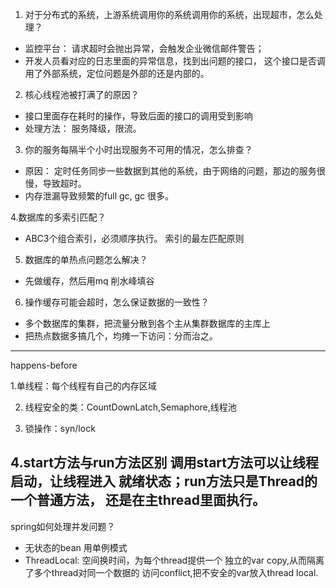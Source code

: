 1. 对于分布式的系统，上游系统调用你的系统调用你的系统，出现超市，怎么处理？

- 监控平台： 请求超时会抛出异常，会触发企业微信邮件警告；
- 开发人员看对应的日志里面的异常信息，找到出问题的接口，
这个接口是否调用了外部系统，定位问题是外部的还是内部的。

2. 核心线程池被打满了的原因？
- 接口里面存在耗时的操作，导致后面的接口的调用受到影响
- 处理方法： 服务降级，限流。

3. 你的服务每隔半个小时出现服务不可用的情况，怎么排查？
- 原因： 定时任务同步一些数据到其他的系统，由于网络的问题，那边的服务很慢，导致超时。
- 内存泄漏导致频繁的full gc, gc 很多。

4.数据库的多索引匹配？
- ABC3个组合索引，必须顺序执行。 索引的最左匹配原则

5. 数据库的单热点问题怎么解决？
- 先做缓存，然后用mq 削水峰填谷

6. 操作缓存可能会超时，怎么保证数据的一致性？
- 多个数据库的集群，把流量分散到各个主从集群数据库的主库上
- 把热点数据多搞几个，均摊一下访问：分而治之。

---
happens-before

1.单线程：每个线程有自己的内存区域

2. 线程安全的类：CountDownLatch,Semaphore,线程池

3. 锁操作：syn/lock

4.start方法与run方法区别
调用start方法可以让线程启动，让线程进入
就绪状态；run方法只是Thread的一个普通方法，
还是在主thread里面执行。
---
spring如何处理并发问题？
- 无状态的bean 用单例模式
- ThreadLocal: 空间换时间，为每个thread提供一个
独立的var copy,从而隔离了多个thread对同一个数据的
访问conflict,把不安全的var放入thread local.